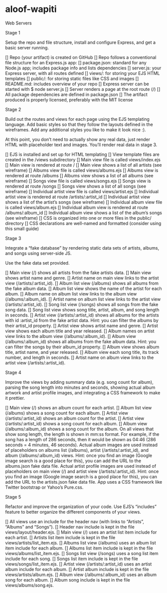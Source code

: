 # aloof-wapiti
Web Servers


Stage 1

Setup the repo and file structure, install and configure Express, and get a basic server running.

 [] Repo (your artifact) is created on GitHub
 [] Repo follows a conventional file structure for an Express.js app:
 []     package.json: standard for any Node.js app; includes package info and lists dependencies
 []     server.js: your Express server, with all routes defined
 []     views/: for storing your EJS HTML templates
 []     public/: for storing static files like CSS and images
 []     README.md: includes overview of your repo
 [] Express server can be started with $ node server.js
 [] Server renders a page at the root route (/)
 [] All package dependencies are defined in package.json
 [] The artifact produced is properly licensed, preferably with the MIT license

Stage 2

Build out the routes and views for each page using the EJS templating language. Add basic styles so that they follow the layouts defined in the wireframes. Add any additional styles you like to make it look nice :).

At this point, you don’t need to actually show any real data, just render HTML with placeholder text and images. You’ll render real data in stage 3.

[]  EJS is installed and set up for HTML templating
[]  View template files are created in the /views subdirectory
[]  Main view file is called views/index.ejs
[]  Main view is rendered at route /
[]  Main view shows a list of all artists (see wireframe)
[]  Albums view file is called views/albums.ejs
[]  Albums view is rendered at route /albums
[]  Albums view shows a list of all albums (see wireframe)
[]  Songs view file is called views/songs.ejs
[]  Songs view is rendered at route /songs
[]  Songs view shows a list of all songs (see wireframe)
[]  Individual artist view file is called views/artist.ejs
[]  Individual artist view is rendered at route /artists/:artist_id
[]  Individual artist view shows a list of the artist’s songs (see wireframe)
[]  Individual album view file is called views/album.ejs
[]  Individual album view is rendered at route /albums/:album_id
[]  Individual album view shows a list of the album’s songs (see wireframe)
[]  CSS is organized into one or more files in the public/ directory
[]  CSS declarations are well-named and formatted (consider using this small guide)

Stage 3

Integrate a “fake database” by rendering static data sets of artists, albums, and songs using server-side JS.

Use the fake data set provided.

[]  Main view (/) shows all artists from the fake artists data.
[]  Main view shows artist name and genre.
[]  Artist name on main view links to the artist view (/artists/:artist_id).
[]  Album list view (/albums) shows all albums from the fake album data.
[]  Album list view shows the name of the artist for each album.
[]  Album name on album list view links to the album view (/albums/:album_id).
[]  Artist name on album list view links to the artist view (/artists/:artist_id).
[]  Song list view (/songs) shows all songs from the fake song data.
[]  Song list view shows song title, artist, album, and song length in seconds.
[]  Artist view (/artists/:artist_id) shows all albums for the artists with id :artist_id from the fake artist data. Hint: you can filter the albums by their artist_id property.
[]  Artist view shows artist name and genre.
[]  Artist view shows each album title and year released.
[]  Album names on artist view links to the album view (/albums/:album_id).
[]  Album view (/albums/:album_id) shows all albums from the fake album data. Hint: you can filter the songs by their album_id property.
[]  Album view shows album title, artist name, and year released.
[]  Album view each song title, its track number, and length in seconds.
[]  Artist name on album view links to the artist view (/artists/:artist_id).

Stage 4

Improve the views by adding summary data (e.g. song count for album), parsing the song length into minutes and seconds, showing actual album artwork and artist profile images, and integrating a CSS framework to make it prettier.

 []  Main view (/) shows an album count for each artist.
 [] Album list view (/albums) shows a song count for each album.
 [] Artist view (/artists/:artist_id) shows an album count for the artist.
 [] Artist view (/artists/:artist_id) shows a song count for each album.
 [] Album view (/albums/:album_id) shows a song count for the album.
    On all views that show song length, the length is shown in mm:ss format. For example, if the song has a length of 286 seconds, then it would be shown as 04:46 (286 seconds = 4 minutes, 46 seconds).
    Actual album images are used instead of placeholders on albums list (/albums), artist (/artists/:artist_id), and album (/albums/:album_id) views. Hint: once you find an image (Google image search is a good place for this), you can add the URL to the albums.json fake data file.
    Actual artist profile images are used instead of placeholders on main view (/) and artist view (/artists/:artist_id). Hint: once you find an image (Google image search is a good place for this), you can add the URL to the artists.json fake data file.
    App uses a CSS framework like Twitter bootstrap or Yahoo’s Pure.css.

Stage 5

Refactor and improve the organization of your code. Use EJS’s “includes” feature to better organize the different components of your views.

 [] All views use an include for the header nav (with links to “Artists”, “Albums” and “Songs”).
 [] Header nav include is kept in the file views/layout/header.ejs.
 [] Main view (/) uses an artist list item include for each artist.
 [] Artists list item include is kept in the file views/artists/list_item.ejs.
 [] Albums list view (/albums) uses an album list item include for each album.
 [] Albums list item include is kept in the file views/albums/list_item.ejs.
 [] Songs list view (/songs) uses a song list item include for each song.
 [] Songs list item include is kept in the file views/songs/list_item.ejs.
 [] Artist view (/artists/:artist_id) uses an artist album include for each album.
 [] Artist album include is kept in the file views/artists/album.ejs.
 [] Album view (/albums/:album_id) uses an album song for each album.
 [] Album song include is kept in the file views/albums/song.ejs.
